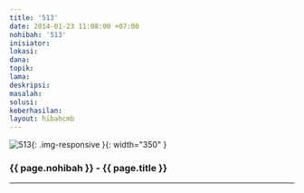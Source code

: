```yaml
---
title: '513'
date: 2014-01-23 11:08:00 +07:00
nohibah: '513'
inisiator: 
lokasi: 
dana: 
topik: 
lama: 
deskripsi: 
masalah: 
solusi: 
keberhasilan: 
layout: hibahcmb
---
```


![513](/static/img/hibahcmb/513.png){: .img-responsive }{: width="350" }

### {{ page.nohibah }} - {{ page.title }}

---
